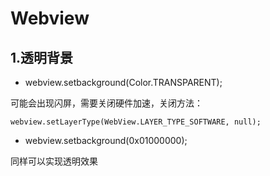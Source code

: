 # Webview



## 1.透明背景

* webview.setbackground(Color.TRANSPARENT);

可能会出现闪屏，需要关闭硬件加速，关闭方法：

`webview.setLayerType(WebView.LAYER_TYPE_SOFTWARE, null);`

* webview.setbackground(0x01000000);

同样可以实现透明效果

